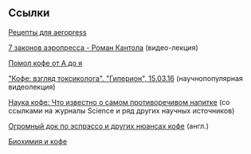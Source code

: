 ## Ссылки

[Рецепты для aeropress]()

[7 законов аэропресса - Роман Кантола](https://www.youtube.com/watch?v=7XLBKhcG3ZQ) (видео-лекция)

[Помол кофе от А до я](http://www.scaerussia.ru/vse-o-kofe/pomol-kofe/)

["Кофе: взгляд токсиколога". "Гиперион", 15.03.16](https://www.youtube.com/watch?v=ABu1zh_VdFU) (научнопопулярная видеолекция)

[Наука кофе: Что известно о самом противоречивом напитке](http://www.lookatme.ru/mag/how-to/inspiration-howitworks/207315-coffee-science) (со ссылками на журналы Science и ряд других научных источников)

[Огромный док по эспрэссо и других нюансах кофе](http://dump.bitcheese.net/files/foferiz/Andrea_Illy,_Rinantonio_Viani-Espresso_Coffee,_Second_Edition__The_Science_of_Quality-Academic_Press_(2005).pdf) (англ.)

[Биохимия и кофе](http://coffeelife.by/2016/03/24/biohimiya-i-kofe/)